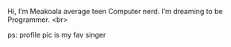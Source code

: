 Hi, I’m Meakoala average teen Computer nerd.
I’m dreaming to be Programmer. <br\>

ps: profile pic is my fav singer



<!---
Meakoala/Meakoala is a ✨ special ✨ repository because its `README.md` (this file) appears on your GitHub profile.
You can click the Preview link to take a look at your changes.
--->
